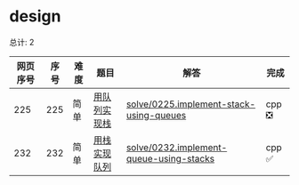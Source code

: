 # design

<!--- table -->


总计: 2

| 网页序号 | 序号 | 难度 | 题目                    | 解答                      | 完成 |
| ---- | ---- | ---- | ------------------ | ---------------- | -------- | 
| 225 | 225 | 简单 | [用队列实现栈](https://leetcode.cn/problems/implement-stack-using-queues/description/) | [solve/0225.implement-stack-using-queues](../solve/0225.implement-stack-using-queues)| cpp ❎ |
| 232 | 232 | 简单 | [用栈实现队列](https://leetcode.cn/problems/implement-queue-using-stacks/description/) | [solve/0232.implement-queue-using-stacks](../solve/0232.implement-queue-using-stacks)| cpp ✅ |
